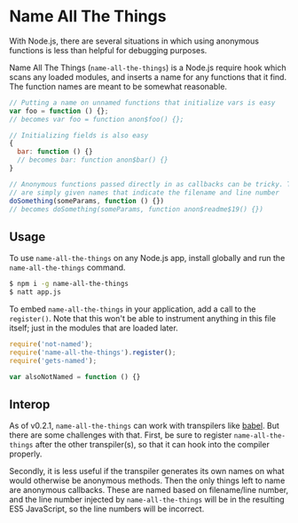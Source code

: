# Name All The Things

With Node.js, there are several situations in which using anonymous functions is
less than helpful for debugging purposes.

Name All The Things (`name-all-the-things`) is a Node.js require hook which
scans any loaded modules, and inserts a name for any functions that it find. The
function names are meant to be somewhat reasonable.

```JavaScript
// Putting a name on unnamed functions that initialize vars is easy
var foo = function () {};
// becomes var foo = function anon$foo() {};

// Initializing fields is also easy
{
  bar: function () {}
  // becomes bar: function anon$bar() {}
}

// Anonymous functions passed directly in as callbacks can be tricky. These
// are simply given names that indicate the filename and line number
doSomething(someParams, function () {})
// becomes doSomething(someParams, function anon$readme$19() {})
```

## Usage

To use `name-all-the-things` on any Node.js app, install globally and run the
`name-all-the-things` command.

```bash
$ npm i -g name-all-the-things
$ natt app.js
```

To embed `name-all-the-things` in your application, add a call to the
`register()`. Note that this won't be able to instrument anything in this file
itself; just in the modules that are loaded later.

```JavaScript
require('not-named');
require('name-all-the-things').register();
require('gets-named');

var alsoNotNamed = function () {}
```

## Interop

As of v0.2.1, `name-all-the-things` can work with transpilers like
[babel](http://babeljs.io/). But there are some challenges with that. First, be
sure to register `name-all-the-things` after the other transpiler(s), so that it
can hook into the compiler properly.

Secondly, it is less useful if the transpiler generates its own names on what
would otherwise be anonymous methods. Then the only things left to name are
anonymous callbacks. These are named based on filename/line number, and the line
number injected by `name-all-the-things` will be in the resulting ES5
JavaScript, so the line numbers will be incorrect.
